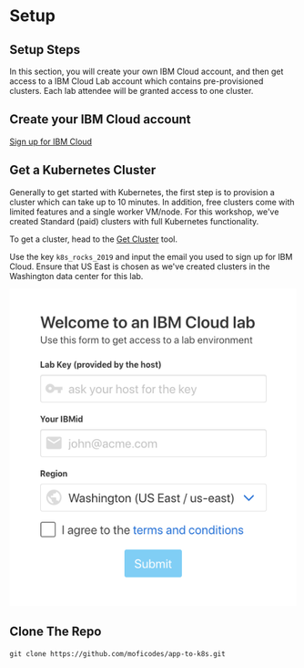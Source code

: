 # Setup

## Setup Steps

In this section, you will create your own IBM Cloud account, and then get access to a IBM Cloud Lab account which contains pre-provisioned clusters. Each lab attendee will be granted access to one cluster.

## Create your IBM Cloud account <a id="create-your-ibm-cloud-account"></a>

​[Sign up for IBM Cloud​](https://ibm.biz/Bd2Lri)

## Get a Kubernetes Cluster <a id="get-a-kubernetes-cluster"></a>

Generally to get started with Kubernetes, the first step is to provision a cluster which can take up to 10 minutes. In addition, free clusters come with limited features and a single worker VM/node. For this workshop, we've created Standard \(paid\) clusters with full Kubernetes functionality.

To get a cluster, head to the [Get Cluster](https://devops-midwest-istio.mybluemix.net/) tool.

Use the key `k8s_rocks_2019` and input the email you used to sign up for IBM Cloud. Ensure that US East is chosen as we've created clusters in the Washington data center for this lab.

![](.gitbook/assets/screen-shot-2019-04-24-at-1.39.35-am.png)

## Clone The Repo

```text
git clone https://github.com/moficodes/app-to-k8s.git
```

